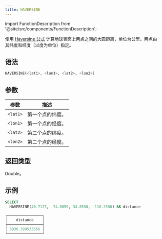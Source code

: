 ```yaml
---
title: HAVERSINE
---
```

import FunctionDescription from '@site/src/components/FunctionDescription';

<FunctionDescription description="引入或更新于：v1.2.555"/>

使用 [Haversine 公式](https://en.wikipedia.org/wiki/Haversine_formula) 计算地球表面上两点之间的大圆距离，单位为公里。两点由其纬度和经度（以度为单位）指定。

## 语法

```sql
HAVERSINE(<lat1>, <lon1>, <lat2>, <lon2>)
```

## 参数

| 参数      | 描述                        |
|-----------|------------------------------------|
| `<lat1>`  | 第一个点的纬度。   |
| `<lon1>`  | 第一个点的经度。  |
| `<lat2>`  | 第二个点的纬度。  |
| `<lon2>`  | 第二个点的经度。 |

## 返回类型

Double。

## 示例

```sql
SELECT
  HAVERSINE(40.7127, -74.0059, 34.0500, -118.2500) AS distance

┌────────────────┐
│    distance    │
├────────────────┤
│ 3936.390533556 │
└────────────────┘
```